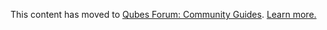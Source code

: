 This content has moved to [Qubes Forum: Community Guides](https://forum.qubes-os.org/t/tails-hvm/19012). [Learn more.](https://forum.qubes-os.org/t/announcement-qubes-community-project-has-been-migrated-to-the-forum/20367/)
